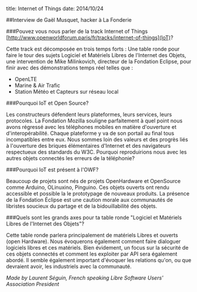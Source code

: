 title: Internet of Things
date: 2014/10/24

##Interview de Gaël Musquet, hacker à La Fonderie


###Pouvez vous nous parler de la track Internet of Things [http://www.openworldforum.paris/fr/tracks/internet-of-things](IoT)?

Cette track est décomposée en trois temps forts :
Une table ronde pour faire le tour des sujets Logiciel et Matériels Libres de l'Internet des Objets, une intervention de Mike Milinkovich, directeur de la Fondation Eclipse, pour finir avec des démonstrations temps réel telles que :
- OpenLTE
- Marine & Air Trafic
- Station Météo et Capteurs sur réseau local


###Pourquoi IoT et Open Source?

Les constructeurs défendent leurs plateformes, leurs services, leurs protocoles. La Fondation Mozilla souligne parfaitement à quel point nous avons régressé avec les téléphones mobiles en matière d'ouverture et d'interopérabilité. Chaque plateforme y va de son portail au final tous incompatibles entre eux. Nous sommes loin des valeurs et des progrès liés à l'ouverture des briques élémentaires d'Internet et des navigateurs respectueux des standards du W3C. Pourquoi reproduirions nous avec les autres objets connectés les erreurs de la téléphonie?


###Pourquoi IoT est présent à l'OWF?

Beaucoup de projets sont nés de projets OpenHardware et OpenSource comme Arduino, OLinuxino, Pinguino. Ces objets ouverts ont rendu accessible et possible la le prototypage de nouveaux produits. La présence de la Fondation Éclipse est une caution morale aux communautés de libristes soucieux du partage et de la bidouillabilité des objets.


###Quels sont les grands axes pour ta table ronde "Logiciel et Matériels Libres de l'Internet des Objets"?

Cette table ronde parlera principalement de matériels Libres et ouverts (open Hardware). Nous évoquerons également comment faire dialoguer logiciels libres et ces matériels. Bien évidement, un focus sur la sécurité de ces objets connectés et comment les exploiter par API sera également abordé. Il semble également important d'évoquer les relations qu'on, ou que devraient avoir, les industriels avec la communauté.


*Made by Laurent Séguin, French speaking Libre Software Users' Association President*
